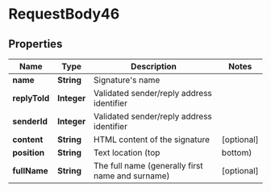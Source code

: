 

# RequestBody46


## Properties

| Name | Type | Description | Notes |
|------------ | ------------- | ------------- | -------------|
|**name** | **String** | Signature&#39;s name |  |
|**replyToId** | **Integer** | Validated sender/reply address identifier |  |
|**senderId** | **Integer** | Validated sender/reply address identifier |  |
|**content** | **String** | HTML content of the signature |  [optional] |
|**position** | **String** | Text location (top|bottom) |  [optional] |
|**fullName** | **String** | The full name (generally first name and surname) |  [optional] |



